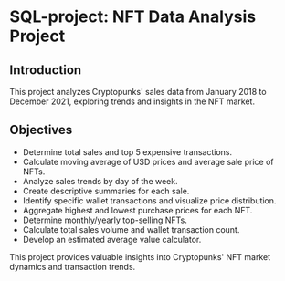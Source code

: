 

# SQL-project: NFT Data Analysis Project

## Introduction
This project analyzes Cryptopunks' sales data from January 2018 to December 2021, exploring trends and insights in the NFT market.

## Objectives
- Determine total sales and top 5 expensive transactions.
- Calculate moving average of USD prices and average sale price of NFTs.
- Analyze sales trends by day of the week.
- Create descriptive summaries for each sale.
- Identify specific wallet transactions and visualize price distribution.
- Aggregate highest and lowest purchase prices for each NFT.
- Determine monthly/yearly top-selling NFTs.
- Calculate total sales volume and wallet transaction count.
- Develop an estimated average value calculator.

This project provides valuable insights into Cryptopunks' NFT market dynamics and transaction trends.
